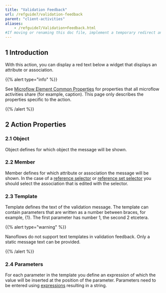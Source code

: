 ```yaml
---
title: "Validation Feedback"
url: /refguide7/validation-feedback
parent: "client-activities"
aliases:
    - /refguide7/Validation+Feedback.html
#If moving or renaming this doc file, implement a temporary redirect and let the respective team know they should update the URL in the product. See Mapping to Products for more details.
---
```


## 1 Introduction

With this action, you can display a red text below a widget that displays an attribute or association.

{{% alert type="info" %}}

See [Microflow Element Common Properties](microflow-element-common-properties) for properties that all microflow activities share (for example, caption). This page only describes the properties specific to the action.

{{% /alert %}}

## 2 Action Properties

### 2.1 Object

Object defines for which object the message will be shown.

### 2.2 Member

Member defines for which attribute or association the message will be shown. In the case of a [reference selector](reference-selector) or [reference set selector](reference-set-selector) you should select the association that is edited with the selector.

### 2.3 Template

Template defines the text of the validation message. The template can contain parameters that are written as a number between braces, for example, {1}. The first parameter has number 1, the second 2 etcetera.

{{% alert type="warning" %}}

Nanoflows do not support text templates in validation feedback. Only a static message text can be provided.

{{% /alert %}}

### 2.4 Parameters

For each parameter in the template you define an expression of which the value will be inserted at the position of the parameter. Parameters need to be entered using [expressions](expressions) resulting in a string.
